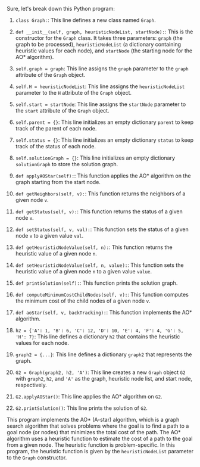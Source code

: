 Sure, let's break down this Python program:

1. `class Graph:`: This line defines a new class named `Graph`.

2. `def __init__(self, graph, heuristicNodeList, startNode):`: This is the constructor for the `Graph` class. It takes three parameters: `graph` (the graph to be processed), `heuristicNodeList` (a dictionary containing heuristic values for each node), and `startNode` (the starting node for the AO* algorithm).

3. `self.graph = graph`: This line assigns the `graph` parameter to the `graph` attribute of the `Graph` object.

4. `self.H = heuristicNodeList`: This line assigns the `heuristicNodeList` parameter to the `H` attribute of the `Graph` object.

5. `self.start = startNode`: This line assigns the `startNode` parameter to the `start` attribute of the `Graph` object.

6. `self.parent = {}`: This line initializes an empty dictionary `parent` to keep track of the parent of each node.

7. `self.status = {}`: This line initializes an empty dictionary `status` to keep track of the status of each node.

8. `self.solutionGraph = {}`: This line initializes an empty dictionary `solutionGraph` to store the solution graph.

9. `def applyAOStar(self):`: This function applies the AO* algorithm on the graph starting from the start node.

10. `def getNeighbors(self, v):`: This function returns the neighbors of a given node `v`.

11. `def getStatus(self, v):`: This function returns the status of a given node `v`.

12. `def setStatus(self, v, val):`: This function sets the status of a given node `v` to a given value `val`.

13. `def getHeuristicNodeValue(self, n):`: This function returns the heuristic value of a given node `n`.

14. `def setHeuristicNodeValue(self, n, value):`: This function sets the heuristic value of a given node `n` to a given value `value`.

15. `def printSolution(self):`: This function prints the solution graph.

16. `def computeMinimumCostChildNodes(self, v):`: This function computes the minimum cost of the child nodes of a given node `v`.

17. `def aoStar(self, v, backTracking):`: This function implements the AO* algorithm.

18. `h2 = {'A': 1, 'B': 6, 'C': 12, 'D': 10, 'E': 4, 'F': 4, 'G': 5, 'H': 7}`: This line defines a dictionary `h2` that contains the heuristic values for each node.

19. `graph2 = {...}`: This line defines a dictionary `graph2` that represents the graph.

20. `G2 = Graph(graph2, h2, 'A')`: This line creates a new `Graph` object `G2` with `graph2`, `h2`, and `'A'` as the graph, heuristic node list, and start node, respectively.

21. `G2.applyAOStar()`: This line applies the AO* algorithm on `G2`.

22. `G2.printSolution()`: This line prints the solution of `G2`.

This program implements the AO* (A-star) algorithm, which is a graph search algorithm that solves problems where the goal is to find a path to a goal node (or nodes) that minimizes the total cost of the path. The AO* algorithm uses a heuristic function to estimate the cost of a path to the goal from a given node. The heuristic function is problem-specific. In this program, the heuristic function is given by the `heuristicNodeList` parameter to the `Graph` constructor.